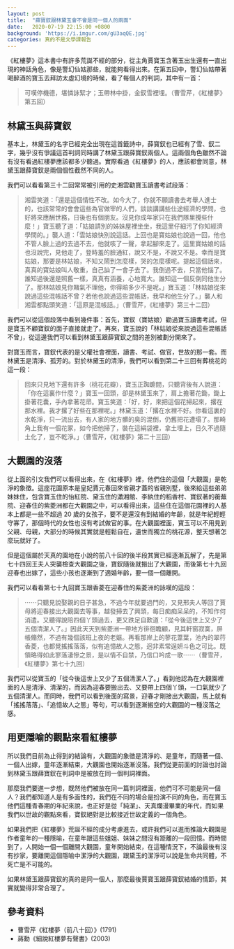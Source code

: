 ```yaml
---
layout: post
title:  "薛寶釵跟林黛玉會不會是同一個人的兩面"
date:   2020-07-19 22:15:00 +0800
background: 'https://i.imgur.com/gU3aqQE.jpg'
categories: 真的不是文學課報告
---
```


《紅樓夢》這本書中有許多荒誕不經的部分，從主角賈寶玉含著玉出生還有一直出現的神話角色，像是警幻仙姑那些，就能夠看得出來。在第五回中，警幻仙姑帶著喝醉酒的寶玉去拜訪太虛幻境的時候，看了每個人的判詞，其中有一首：

> 可嘆停機德，堪憐詠絮才；玉帶林中掛，金釵雪裡埋。（曹雪芹，《紅樓夢》第五回）

## 林黛玉與薛寶釵

基本上，林黛玉的名字已經完全出現在這首籤詩中，薛寶釵也已經有了雪、釵二字，幾乎沒有爭議這首判詞同時講了林黛玉跟薛寶釵兩個人。這兩個角色雖然不論有沒有看過紅樓夢應該都多少聽過。實際看過《紅樓夢》的人，應該都會同意，林黛玉跟薛寶釵是兩個個性截然不同的人。

我們可以看看第三十二回常常被引用的史湘雲勸寶玉讀書考試段落：

> 湘雲笑道：「還是這個情性不改。如今大了，你就不願讀書去考舉人進士的，也該常常的會會這些為官做宰的人們，談談講講些仕途經濟的學問，也好將來應酬世務，日後也有個朋友。沒見你成年家只在我們隊里攪些什麼！」寶玉聽了道：「姑娘請別的姊妹屋裡坐坐，我這里仔細污了你知經濟學問的。」襲人道：「雲姑娘快別說這話。上回也是寶姑娘也說過一回，他也不管人臉上過的去過不去，他就咳了一聲，拿起腳來走了。這里寶姑娘的話也沒說完，見他走了，登時羞的臉通紅，說又不是，不說又不是。幸而是寶姑娘，那要是林姑娘，不知又鬧到怎麼樣，哭的怎麼樣呢。提起這個話來，真真的寶姑娘叫人敬重，自己訕了一會子去了。我倒過不去，只當他惱了。誰知過後還是照舊一樣，真真有涵養，心地寬大。誰知這一個反倒同他生分了。那林姑娘見你賭氣不理他，你得賠多少不是呢。」寶玉道：「林姑娘從來說過這些混帳話不曾？若他也說過這些混帳話，我早和他生分了。」襲人和湘雲都點頭笑道：「這原是混帳話。」（曹雪芹，《紅樓夢》第三十二回）

我們可以從這個段落中看到幾件事：首先，寶釵（寶姑娘）勸過寶玉讀書考試，但是寶玉不顧寶釵的面子直接就走了。再來，寶玉說的「林姑娘從來說過這些混帳話不曾」，從這邊我們可以看到林黛玉跟薛寶釵之間的差別被劃分開來了。

對寶玉而言，寶釵代表的是父權社會裡面，讀書、考試、做官，世故的那一套。而林黛玉是清淨、孤芳的。對於林黛玉的清淨，我們可以看到第二十三回有葬桃花的這一段：

> 回來只見地下還有許多（桃花花瓣），寶玉正踟躕間，只聽背後有人說道：「你在這裏作什麼？」寶玉一回頭，卻是林黛玉來了，肩上擔著花鋤，鋤上掛著花囊，手內拿著花帚。寶玉笑道：「好，好，來把這個花掃起來，撂在那水裡。我才撂了好些在那裡呢。」林黛玉道：「撂在水裡不好。你看這裏的水乾淨，只一流出去，有人家的地方髒的臭的混倒，仍舊把花遭塌了。那畸角上我有一個花冢，如今把他掃了，裝在這絹袋裡，拿土埋上，日久不過隨土化了，豈不乾淨。」（曹雪芹，《紅樓夢》第二十三回）

## 大觀園的沒落

從上面的引文我們可以看得出來，在《紅樓夢》裡，他們住的這個「大觀園」是乾淨的象徵。這座花園原本是皇妃賈元春回來省親才蓋的省親別墅，後來給這些弟弟妹妹住，包含寶玉住的怡紅院、黛玉住的瀟湘館、李紈住的稻香村、寶釵著的蘅蕪院、迎春住的紫菱洲都在大觀園之中，可以看得出來，這些住在這個花園裡的人基本上都是一些不超過 20 歲的女孩子，要不是還沒有到結婚的年齡，就是年紀輕輕守寡了，那個時代的女性也沒有考試做官的事。在大觀園裡面，寶玉可以不用見到父親、母親，大部分的時候其實就是輕鬆自在，遺世而獨立的桃花源，整天想著怎麼玩就好了。

但是這個屬於天真的園地在小說的前八十回的後半段其實已經逐漸瓦解了，先是第七十四回王夫人突襲檢查大觀園之後，寶釵隨後就搬出了大觀園，而後第七十九回迎春也出嫁了，這些小孩也逐漸到了適婚年齡，要一個一個離開。

我們可以看看第七十九回寶玉跟香菱在迎春住的紫菱洲的詠嘆的這段：

> ⋯⋯只聽見說娶親的日子甚急，不過今年就要過門的，又見邢夫人等回了賈母將迎春接出大觀園去等事，越發掃去了興頭，每日痴痴呆呆的，不知作何消遣。又聽得說陪四個丫頭過去，更又跌足自歎道：「從今後這世上又少了五個清潔人了。」因此天天到紫菱洲一帶地方徘徊瞻顧，見其軒窗寂寞，屏帳翛然，不過有幾個該班上夜的老嫗。再看那岸上的蓼花葦葉，池內的翠荇香菱，也都覺搖搖落落，似有追憶故人之態，迥非素常逞妍斗色之可比。既領略得如此寥落淒慘之景，是以情不自禁，乃信口吟成一歌⋯⋯（曹雪芹，《紅樓夢》第七十九回）

我們可以從寶玉的「從今後這世上又少了五個清潔人了。」看到他認為在大觀園裡面的人是清淨、清潔的，而因為迎春要搬出去、又要帶上四個丫頭，一口氣就少了五個清潔人。而同時，我們可以看到後面的寫景，迎春才剛接出大觀園，馬上就有「搖搖落落」、「追憶故人之態」等句，可以看到逐漸搬空的大觀園的一種沒落之感。

## 用更隱喻的觀點來看紅樓夢

所以我們目前為止得到的結論有，大觀園的象徵是清淨的、是童年，而隨著一個、一個人出嫁，童年逐漸結束，大觀園也開始逐漸沒落。我們從更前面的討論也討論到林黛玉跟薛寶釵在判詞中是被放在同一個判詞裡面。

那麼我們要進一步想，既然他們被放在同一篇判詞裡面，他們可不可能是同一個人？我們都知道人是有多面性的，我們在不同的場合是扮演不同的角色，而在寶玉他們這種青春期的年紀來說，也正好是從「純潔」、天真爛漫畢業的年代，而如果我們以世故的觀點來看，寶釵絕對是比較接近世故定義的一個角色。

如果我們把《紅樓夢》荒誕不經的成分考慮進去，或許我們可以進而推論大觀園是作者童年的一種隱喻，在童年跟這些姐姐、妹妹之間沒有距離的一段回憶。而時間到了，人開始一個一個離開大觀園，童年開始結束，在這種情況下，不論最後有沒有抄家，要離開這個隱喻中潔淨的大觀園，跟黛玉的潔淨可以說是生命共同體，不死亡是不可能的。

如果林黛玉跟薛寶釵的真的是同一個人，那麼最後賈寶玉跟薛寶釵結婚的情節，其實就變得非常合理了。


## 參考資料

- 曹雪芹《紅樓夢（前八十回）》(1791)
- 蔣勳《細說紅樓夢有聲書》(2003)
